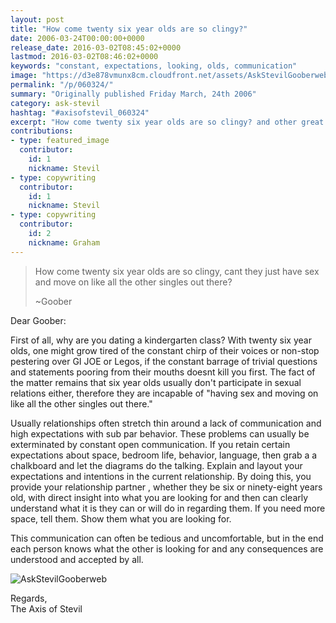 ```yaml
---
layout: post
title: "How come twenty six year olds are so clingy?"
date: 2006-03-24T00:00:00+0000
release_date: 2016-03-02T08:45:02+0000
lastmod: 2016-03-02T08:46:02+0000
keywords: "constant, expectations, looking, olds, communication"
image: "https://d3e878vmunx8cm.cloudfront.net/assets/AskStevilGooberweb.jpg"
permalink: "/p/060324/"
summary: "Originally published Friday March, 24th 2006"
category: ask-stevil
hashtag: "#axisofstevil_060324"
excerpt: "How come twenty six year olds are so clingy? and other great questions from Friday March, 24th 2006"
contributions:
- type: featured_image
  contributor:
    id: 1
    nickname: Stevil
- type: copywriting
  contributor:
    id: 1
    nickname: Stevil
- type: copywriting
  contributor:
    id: 2
    nickname: Graham
---
```


[p01]: https://d3e878vmunx8cm.cloudfront.net/assets/AskStevilGooberweb.jpg "AskStevilGooberweb"
> How come twenty six year olds are so clingy, cant they just have sex and move on like all the other singles out there?
> 
> ~Goober

Dear Goober:

First of all, why are you dating a kindergarten class? With twenty six year olds, one might grow tired of the constant chirp of their voices or non-stop pestering over GI JOE or Legos, if the constant barrage of trivial questions and statements pooring from their mouths doesnt kill you first. The fact of the matter remains that six year olds usually don't participate in sexual relations either, therefore they are incapable of "having sex and moving on like all the other singles out there."

Usually relationships often stretch thin around a lack of communication and high expectations with sub par behavior. These problems can usually be exterminated by constant open communication. If you retain certain expectations about space, bedroom life, behavior, language, then grab a a chalkboard and let the diagrams do the talking. Explain and layout your expectations and intentions in the current relationship. By doing this, you provide your relationship partner , whether they be six or ninety-eight years old, with direct insight into what you are looking for and then can clearly understand what it is they can or will do in regarding them. If you need more space, tell them. Show them what you are looking for.

This communication can often be tedious and uncomfortable, but in the end each person knows what the other is looking for and any consequences are understood and accepted by all.

![AskStevilGooberweb][p01]

Regards,  
The Axis of Stevil
